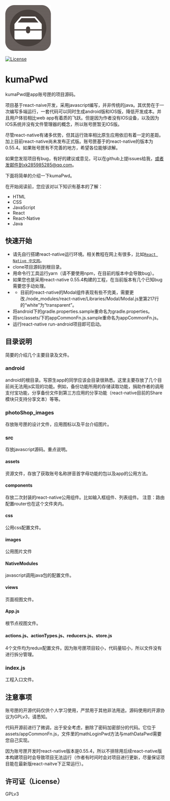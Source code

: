 ![](https://github.com/xiek881028/kumaPwd/blob/master/android/app/src/main/res/mipmap-xxhdpi/ic_launcher.png)

[![License](https://img.shields.io/aur/license/yaourt.svg)](#)

# kumaPwd

kumaPwd是app账号匣的项目源码。

项目基于react-naive开发，采用javascript编写，并非传统的java。其优势在于一次编写多端运行，一套代码可以同时生成android版和IOS版，降低开发成本。并且用户体验相比web app有着质的飞跃。但是因为作者没有IOS设备，以及因为IOS系统并没有文件管理器的概念，所以账号匣暂无IOS版。

尽管react-native有诸多优势，但其运行效率相比原生应用依旧有着一定的差距。加上目前react-native尚未发布正式版。账号匣基于的react-native的版本为0.55.4。如果账号匣有不完善的地方，希望各位能够谅解。

如果您发现项目有bug，有好的建议或意见，可以在github上提issues给我，或者发邮件到xk285985285@qq.com。

下面将简单的介绍一下kumaPwd。

在开始阅读前，您应该对以下知识有基本的了解：

- HTML
- CSS
- JavaScript
- React
- React-Native
- Java

## 快速开始

- 请先自行搭建react-native运行环境。相关教程在网上有很多，比如[`React Native 中文网`](https://reactnative.cn/docs/0.51/getting-started.html)。
- clone项目源码到根目录。
- 用命令行工具运行yarn（请不要使用npm，在目前的版本中会导致bug）。
- 如果您也是采用react-native 0.55.4构建的工程，在当前版本有几个已知bug需要您手动处理。
- - 目前的react-native的Modal组件表现有些不完美，需要更改./node_modules/react-native/Libraries/Modal/Modal.js里第217行的“white”为“transparent”。
- 将android下的gradle.properties.sample重命名为gradle.properties。
- 将src/assets/下的appCommonFn.js.sample重命名为appCommonFn.js。
- 运行react-native run-android项目即可启动。

## 目录说明

简要的介绍几个主要目录及文件。

### android

android的根目录。写原生app的同学应该会目录很熟悉。这里主要存放了几个目前尚无法用js实现的功能。例如，备份功能所用的存储读取功能，捐助作者的调用支付宝功能，分享备份文件到第三方应用的分享功能（react-native目前的Share模块只支持分享文本）等等。

### photoShop_images

存放账号匣的设计文件，应用图标以及平台介绍图片。

### src

存放javascript源码。重点说明。

#### assets

资源文件，存放了获取账号名称拼音首字母功能的包以及app的公用方法。

#### components

存放二次封装的react-native公用组件。比如输入框组件、列表组件。
注意：路由配置router也在这个文件夹内。

#### css

公用css配置文件。

#### images

公用图片文件

#### NativeModules

javascript调用java包的配置文件。

#### views

页面视图文件。

#### App.js

根节点视图文件。

#### actions.js、actionTypes.js、reducers.js、store.js

4个文件均为redux配置文件。因为账号匣项目较小，代码量较小，所以文件没有进行拆分管理。

### index.js

工程入口文件。

## 注意事项

账号匣的开源代码仅供个人学习使用，严禁用于其他非法用途。源码使用的开源协议为GPLv3，请悉知。

代码开源前进行了微调，出于安全考虑，删除了密码加密部分的代码。它位于assets/appCommonFn.js，文件里的mathLoginPwd方法与mathDataPwd需要您自己实现。

因为账号匣开发时react-native版本是0.55.4，所以不排除用后续react-native版本构建项目时会导致项目无法运行（作者有时间时会对项目进行更新，尽量保证项目能在最新版react-naitve下正常运行）。

## 许可证（License）

GPLv3
